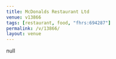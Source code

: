 ```yaml
---
title: McDonalds Restaurant Ltd
venue: v13866
tags: [restaurant, food, "fhrs:694287"]
permalink: /v/13866/
layout: venue
---
```

null